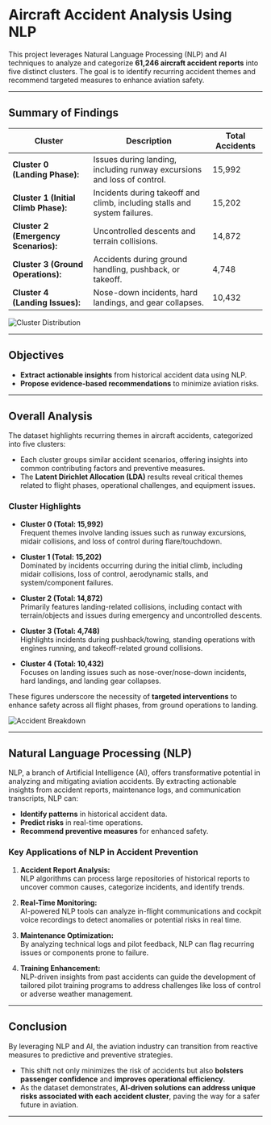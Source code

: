 # Aircraft Accident Analysis Using NLP

This project leverages Natural Language Processing (NLP) and AI techniques to analyze and categorize **61,246 aircraft accident reports** into five distinct clusters. The goal is to identify recurring accident themes and recommend targeted measures to enhance aviation safety.

---

## Summary of Findings  

| **Cluster**                           | **Description**                                   | **Total Accidents** |
|---------------------------------------|--------------------------------------------------|---------------------|
| **Cluster 0 (Landing Phase):**        | Issues during landing, including runway excursions and loss of control. | 15,992             |
| **Cluster 1 (Initial Climb Phase):**  | Incidents during takeoff and climb, including stalls and system failures. | 15,202             |
| **Cluster 2 (Emergency Scenarios):**  | Uncontrolled descents and terrain collisions.    | 14,872             |
| **Cluster 3 (Ground Operations):**    | Accidents during ground handling, pushback, or takeoff. | 4,748             |
| **Cluster 4 (Landing Issues):**       | Nose-down incidents, hard landings, and gear collapses. | 10,432             |

![Cluster Distribution](https://github.com/user-attachments/assets/5f5cc80d-d33d-46f6-94ad-b08c4c65168d)

---

## Objectives  

- **Extract actionable insights** from historical accident data using NLP.  
- **Propose evidence-based recommendations** to minimize aviation risks.  

---

## Overall Analysis  

The dataset highlights recurring themes in aircraft accidents, categorized into five clusters:  

- Each cluster groups similar accident scenarios, offering insights into common contributing factors and preventive measures.  
- The **Latent Dirichlet Allocation (LDA)** results reveal critical themes related to flight phases, operational challenges, and equipment issues.  

### Cluster Highlights  

- **Cluster 0 (Total: 15,992)**  
  Frequent themes involve landing issues such as runway excursions, midair collisions, and loss of control during flare/touchdown.  

- **Cluster 1 (Total: 15,202)**  
  Dominated by incidents occurring during the initial climb, including midair collisions, loss of control, aerodynamic stalls, and system/component failures.  

- **Cluster 2 (Total: 14,872)**  
  Primarily features landing-related collisions, including contact with terrain/objects and issues during emergency and uncontrolled descents.  

- **Cluster 3 (Total: 4,748)**  
  Highlights incidents during pushback/towing, standing operations with engines running, and takeoff-related ground collisions.  

- **Cluster 4 (Total: 10,432)**  
  Focuses on landing issues such as nose-over/nose-down incidents, hard landings, and landing gear collapses.  

These figures underscore the necessity of **targeted interventions** to enhance safety across all flight phases, from ground operations to landing.  

![Accident Breakdown](https://github.com/user-attachments/assets/6b16b9ad-fbb0-4c4c-887b-66ab7b4fc46e)

---

## Natural Language Processing (NLP)  

NLP, a branch of Artificial Intelligence (AI), offers transformative potential in analyzing and mitigating aviation accidents. By extracting actionable insights from accident reports, maintenance logs, and communication transcripts, NLP can:  

- **Identify patterns** in historical accident data.  
- **Predict risks** in real-time operations.  
- **Recommend preventive measures** for enhanced safety.  

### Key Applications of NLP in Accident Prevention  

1. **Accident Report Analysis:**  
   NLP algorithms can process large repositories of historical reports to uncover common causes, categorize incidents, and identify trends.  

2. **Real-Time Monitoring:**  
   AI-powered NLP tools can analyze in-flight communications and cockpit voice recordings to detect anomalies or potential risks in real time.  

3. **Maintenance Optimization:**  
   By analyzing technical logs and pilot feedback, NLP can flag recurring issues or components prone to failure.  

4. **Training Enhancement:**  
   NLP-driven insights from past accidents can guide the development of tailored pilot training programs to address challenges like loss of control or adverse weather management.  

---

## Conclusion  

By leveraging NLP and AI, the aviation industry can transition from reactive measures to predictive and preventive strategies.  

- This shift not only minimizes the risk of accidents but also **bolsters passenger confidence** and **improves operational efficiency**.  
- As the dataset demonstrates, **AI-driven solutions can address unique risks associated with each accident cluster**, paving the way for a safer future in aviation.  

---
